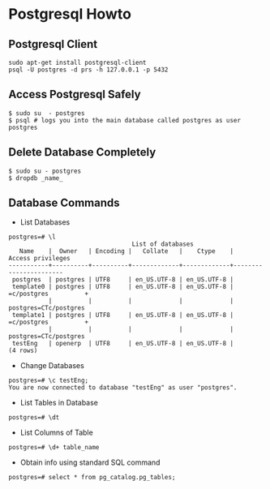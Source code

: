 # Postgresql Howto

## Postgresql Client
```
sudo apt-get install postgresql-client
psql -U postgres -d prs -h 127.0.0.1 -p 5432
```

## Access Postgresql Safely
```
$ sudo su  - postgres
$ psql # logs you into the main database called postgres as user postgres
```

## Delete Database Completely
```
$ sudo su - postgres
$ dropdb _name_
```


## Database Commands
* List Databases
```
postgres=# \l
                                  List of databases
   Name    |  Owner   | Encoding |   Collate   |    Ctype    |   Access privileges   
-----------+----------+----------+-------------+-------------+-----------------------
 postgres  | postgres | UTF8     | en_US.UTF-8 | en_US.UTF-8 | 
 template0 | postgres | UTF8     | en_US.UTF-8 | en_US.UTF-8 | =c/postgres          +
           |          |          |             |             | postgres=CTc/postgres
 template1 | postgres | UTF8     | en_US.UTF-8 | en_US.UTF-8 | =c/postgres          +
           |          |          |             |             | postgres=CTc/postgres
 testEng   | openerp  | UTF8     | en_US.UTF-8 | en_US.UTF-8 | 
(4 rows)
```
* Change Databases
```
postgres=# \c testEng;
You are now connected to database "testEng" as user "postgres".
```
* List Tables in Database
```
postgres=# \dt
```
* List Columns of Table
```
postgres=# \d+ table_name
```
* Obtain info using standard SQL command
```
postgres=# select * from pg_catalog.pg_tables;
```
